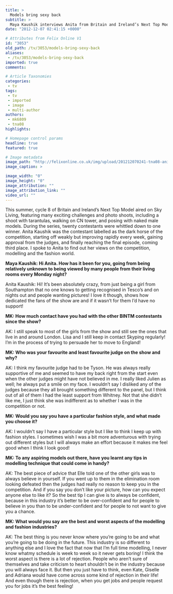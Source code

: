 ```yaml
---
title: >
  Models bring sexy back
subtitle: >
  Maya Kaushik interviews Anita from Britain and Ireland’s Next Top Model
date: "2012-12-07 02:41:15 +0000"

# Attributes from Felix Online V1
id: "3053"
old_path: /tv/3053/models-bring-sexy-back
aliases:
 - /tv/3053/models-bring-sexy-back
imported: true
comments:

# Article Taxonomies
categories:
 - tv
tags:
 - tv
 - imported
 - image
 - multi-author
authors:
 - mk6809
 - tna08
highlights:

# Homepage control params
headline: true
featured: true

# Image metadata
image_path: "http://felixonline.co.uk/img/upload/201212070241-tna08-anita-with-horse.jpg"
image_caption: >

image_width: "0"
image_height: "0"
image_attribution: ""
image_attribution_link: ""
video_url: ""
---
```


This summer, cycle 8 of Britain and Ireland’s Next Top Model aired on Sky Living, featuring many exciting challenges and photo shoots, including a shoot with tarantulas, walking on CN tower, and posing with naked male models. During the series, twenty contestants were whittled down to one winner. Anita Kaushik was the contestant labelled as the dark horse of the competition, starting off weakly but improving rapidly every week, gaining approval from the judges, and finally reaching the final episode, coming third place. I spoke to Anita to find out her views on the competition, modelling and the fashion world.

__Maya Kaushik: Hi Anita. How has it been for you, going from being relatively unknown to being viewed by many people from their living rooms every Monday night?__

Anita Kaushik: Hi! It’s been absolutely crazy, from just being a girl from Southampton that no one knows to getting recognised in Tesco’s and on nights out and people wanting pictures! I love it though, shows how dedicated the fans of the show are and if it wasn’t for them I’d have no support!

__MK: How much contact have you had with the other BINTM contestants since the show?__

AK: I still speak to most of the girls from the show and still see the ones that live in and around London. Lisa and I still keep in contact Skyping regularly! I’m in the process of trying to persuade her to move to England!

__MK: Who was your favourite and least favourite judge on the show and why?__

AK: I think my favourite judge had to be Tyson. He was always really supportive of me and seemed to have my back right from the start even when the other judges might have not believed in me. I really liked Julien as well; he always put a smile on my face. I wouldn’t say I disliked any of the judges because they all brought something different to the panel, but I think out of all of them I had the least support from Whitney. Not that she didn’t like me, I just think she was indifferent as to whether I was in the competition or not.

__MK: Would you say you have a particular fashion style, and what made you choose it?__

AK: I wouldn’t say I have a particular style but I like to think I keep up with fashion styles. I sometimes wish I was a bit more adventurous with trying out different styles but I will always make an effort because it makes me feel good when I think I look good!

__MK: To any aspiring models out there, have you learnt any tips in modelling technique that could come in handy?__

AK: The best piece of advice that Elle told one of the other girls was to always believe in yourself. If you went up to them in the elimination room looking defeated then the judges had really no reason to keep you in the competition. And if you say you don’t like your picture, how can you expect anyone else to like it? So the best tip I can give is to always be confident, because in this industry it’s better to be over-confident and for people to believe in you than to be under-confident and for people to not want to give you a chance.

__MK: What would you say are the best and worst aspects of the modelling and fashion industries?__

AK: The best thing is you never know where you’re going to be and what you’re going to be doing in the future. This industry is so different to anything else and I love the fact that now that I’m full time modelling, I never know whatmy schedule is week to week so it never gets boring! I think the worst aspect is there is a lot of rejection. People who aren’t sure of themselves and take criticism to heart shouldn’t be in the industry because you will always face it. But then you just have to think, even Kate, Giselle and Adriana would have come across some kind of rejection in their life! And even though there is rejection, when you get jobs and people request you for jobs it’s the best feeling!

